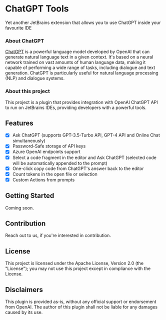 # ChatGPT Tools
Yet another JetBrains extension that allows you to use ChatGPT inside your favourite IDE

### About ChatGPT

[ChatGPT](https://chat.openai.com/chat) is a powerful language model developed by OpenAI that can generate natural language text in a given context. It's based on a neural network trained on vast amounts of human language data, making it capable of performing a wide range of tasks, including dialogue and text generation. ChatGPT is particularly useful for natural language processing (NLP) and dialogue systems.

### About this project

This project is a plugin that provides integration with OpenAI ChatGPT API to run on JetBrains IDEs, providing developers with a powerful tools.

## Features

- [x] Ask ChatGPT (supports GPT-3.5-Turbo API, GPT-4 API and Online Chat simultaneously)
- [x] Password-Safe storage of API keys
- [x] Azure OpenAI endpoints support
- [x] Select a code fragment in the editor and Ask ChatGPT (selected code will be automatically appended to the prompt)
- [x] One-click copy code from ChatGPT's answer back to the editor
- [x] Count tokens in the open file or selection
- [x] Custom Actions from prompts

## Getting Started

Coming soon.

## Contribution

Reach out to us, if you're interested in contribution.

## License

This project is licensed under the Apache License, Version 2.0 (the "License"); you may not use this project except in compliance with the License.

## Disclaimers

This plugin is provided as-is, without any official support or endorsement from OpenAI. The author of this plugin shall not be liable for any damages caused by its use.
